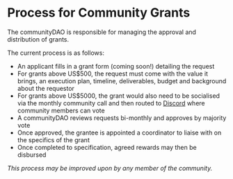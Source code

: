 # Process for Community Grants

The communityDAO is responsible for managing the approval and distribution of grants.

The current process is as follows:

* An applicant fills in a grant form \(coming soon!\) detailing the request
* For grants above US$500, the request must come with the value it brings, an execution plan, timeline, deliverables, budget and background about the requestor
* For grants above US$5000, the grant would also need to be socialised via the monthly community call and then routed to [Discor​​d](https://discord.com/invite/pgCVG7e) where community members can vote
* A communityDAO reviews requests bi-monthly and approves by majority vote
* Once approved, the grantee is appointed a coordinator to liaise with on the specifics of the grant
* Once completed to specification, agreed rewards may then be disbursed

_This process may be improved upon by any member of the community._

